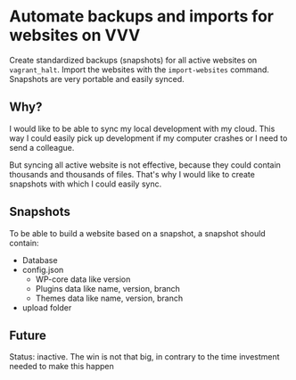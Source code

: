 # Automate backups and imports for websites on VVV
Create standardized backups (snapshots) for all active websites on `vagrant_halt`. Import the websites with the `import-websites` command. Snapshots are very portable and easily synced.

## Why?
I would like to be able to sync my local development with my cloud. This way I could easily pick up development if my computer crashes or I need to send a colleague. 

But syncing all active website is not effective, because they could contain thousands and thousands of files. That's why I would like to create snapshots with which I could easily sync. 

## Snapshots
To be able to build a website based on a snapshot, a snapshot should contain:
- Database
- config.json
  - WP-core data like version
  - Plugins data like name, version, branch
  - Themes data like name, version, branch
- upload folder

## Future
Status: inactive. The win is not that big, in contrary to the time investment needed to make this happen